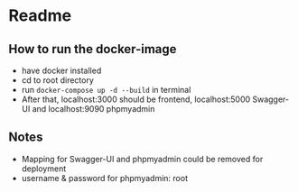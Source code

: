 # Readme

## How to run the docker-image
- have docker installed
- cd to root directory
- run `docker-compose up -d --build` in terminal
- After that, localhost:3000 should be frontend, localhost:5000 Swagger-UI and localhost:9090 phpmyadmin

## Notes
- Mapping for Swagger-UI and phpmyadmin could be removed for deployment
- username & password for phpmyadmin: root
